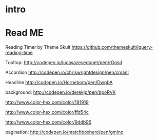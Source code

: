 # intro

Read ME
=======

Reading Timer by Theme Skult
https://github.com/themeskult/jquery-reading-time


Tooltop:
http://codepen.io/lucasazevedonet/pen/rGosd

Accordion
http://codepen.io/chriswrightdesign/pen/cmanI

Headline
http://codepen.io/Hornebom/pen/DwpbA

background:
http://codepen.io/derekjp/pen/bpoRVK

http://www.color-hex.com/color/191919

http://www.color-hex.com/color/ffd54c

http://www.color-hex.com/color/9ddb96

pagination:
http://codepen.io/matchboxhero/pen/gmIno
